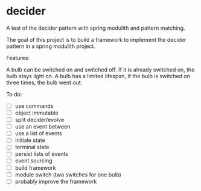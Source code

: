 # decider

A test of the decider pattern with spring modulith and pattern matching.

The goal of this project is to build a framework to implement the decider pattern in a spring modulith project.

Features:

A bulb can be switched on and switched off.
If it is already switched on, the bulb stays light on.
A bulb has a limited lifespan, if the bulb is switched on three times, the bulb went out.

To do:

- [ ] use commands
- [ ] object immutable
- [ ] split decider/evolve
- [ ] use an event between
- [ ] use a list of events
- [ ] initiale state
- [ ] terminal state
- [ ] persist lists of events
- [ ] event sourcing
- [ ] build framework
- [ ] module switch (two switches for one bulb)
- [ ] probably improve the framework
